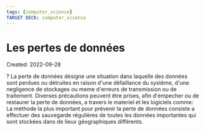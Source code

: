 ```yaml
---
tags: [computer_science] 
TARGET DECK: computer_science
---
```

# Les pertes de données
Created: 2022-09-28

?
La perte de données désigne une situation dans laquelle des données sont perdues ou détruites en raison d'une défaillance du système, d'une negligence de stockages ou meme d'erreurs de transmission ou de traitement.
Diverses précautions peuvent être prises, afin d'empecher ou de restaurer la perte de données, a travers le materiel et les logiciels comme:
La méthode la plus important pour prévenir la perte de données consiste a effectuer des sauvegarde régulières de toutes les données importantes qui sont stockées dans de lieux géographiques différents.
<!--SR:!2022-12-08,41,230-->